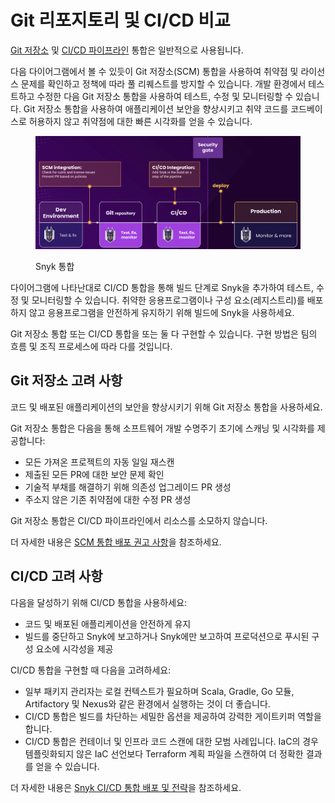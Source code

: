 # Git 리포지토리 및 CI/CD 비교

[Git 저장소](snyk-scm-integrations/) 및 [CI/CD 파이프라인](snyk-ci-cd-integrations/) 통합은 일반적으로 사용됩니다.

다음 다이어그램에서 볼 수 있듯이 Git 저장소(SCM) 통합을 사용하여 취약점 및 라이선스 문제를 확인하고 정책에 따라 풀 리퀘스트를 방지할 수 있습니다. 개발 환경에서 테스트하고 수정한 다음 Git 저장소 통합을 사용하여 테스트, 수정 및 모니터링할 수 있습니다. Git 저장소 통합을 사용하여 애플리케이션 보안을 향상시키고 취약 코드를 코드베이스로 허용하지 않고 취약점에 대한 빠른 시각화를 얻을 수 있습니다.

<figure><img src="../.gitbook/assets/scm-ci-cid.png" alt="Snyk integrations"><figcaption><p>Snyk 통합</p></figcaption></figure>

다이어그램에 나타난대로 CI/CD 통합을 통해 빌드 단계로 Snyk을 추가하여 테스트, 수정 및 모니터링할 수 있습니다. 취약한 응용프로그램이나 구성 요소(레지스트리)를 배포하지 않고 응용프로그램을 안전하게 유지하기 위해 빌드에 Snyk을 사용하세요.

Git 저장소 통합 또는 CI/CD 통합을 또는 둘 다 구현할 수 있습니다. 구현 방법은 팀의 흐름 및 조직 프로세스에 따라 다를 것입니다.

## Git 저장소 고려 사항

코드 및 배포된 애플리케이션의 보안을 향상시키기 위해 Git 저장소 통합을 사용하세요.

Git 저장소 통합은 다음을 통해 소프트웨어 개발 수명주기 초기에 스캐닝 및 시각화를 제공합니다:

* 모든 가져온 프로젝트의 자동 일일 재스캔
* 제출된 모든 PR에 대한 보안 문제 확인
* 기술적 부채를 해결하기 위해 의존성 업그레이드 PR 생성
* 주소지 않은 기존 취약점에 대한 수정 PR 생성

Git 저장소 통합은 CI/CD 파이프라인에서 리소스를 소모하지 않습니다.

더 자세한 내용은 [SCM 통합 배포 권고 사항](snyk-scm-integrations/introduction-to-git-repository-integrations/deployment-recommendations-for-scm-integrations.md)을 참조하세요.

## CI/CD 고려 사항

다음을 달성하기 위해 CI/CD 통합을 사용하세요:

* 코드 및 배포된 애플리케이션을 안전하게 유지
* 빌드를 중단하고 Snyk에 보고하거나 Snyk에만 보고하여 프로덕션으로 푸시된 구성 요소에 시각성을 제공

CI/CD 통합을 구현할 때 다음을 고려하세요:

* 일부 패키지 관리자는 로컬 컨텍스트가 필요하며 Scala, Gradle, Go 모듈, Artifactory 및 Nexus와 같은 환경에서 실행하는 것이 더 좋습니다.
* CI/CD 통합은 빌드를 차단하는 세밀한 옵션을 제공하여 강력한 게이트키퍼 역할을 합니다.
* CI/CD 통합은 컨테이너 및 인프라 코드 스캔에 대한 모범 사례입니다. IaC의 경우 템플릿화되지 않은 IaC 선언보다 Terraform 계획 파일을 스캔하여 더 정확한 결과를 얻을 수 있습니다.

더 자세한 내용은 [Snyk CI/CD 통합 배포 및 전략](snyk-ci-cd-integrations/snyk-ci-cd-integration-deployment-and-strategies/)을 참조하세요.
